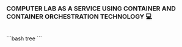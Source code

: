 ### COMPUTER LAB AS A SERVICE USING CONTAINER AND CONTAINER ORCHESTRATION TECHNOLOGY 💻
<br>
```bash
tree
```
